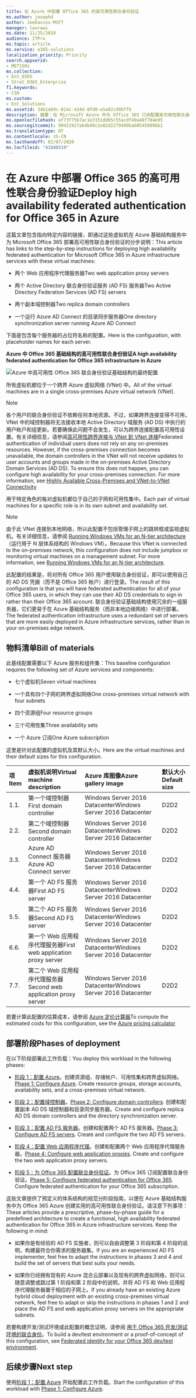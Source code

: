 ```yaml
---
title: 在 Azure 中部署 Office 365 的高可用性联合身份验证
ms.author: josephd
author: JoeDavies-MSFT
manager: laurawi
ms.date: 11/25/2019
audience: ITPro
ms.topic: article
ms.service: o365-solutions
localization_priority: Priority
search.appverid:
- MET150s
ms.collection:
- Ent_O365
- Strat_O365_Enterprise
f1.keywords:
- CSH
ms.custom:
- Ent_Solutions
ms.assetid: 34b1ab9c-814c-434d-8fd0-e5a82cd9bff6
description: 摘要：在 Microsoft Azure 中为 Office 365 订阅配置高可用性联合身份验证。
ms.openlocfilehash: af73f75b7ac1e3151ddb5c55acdf49a48f784e95
ms.sourcegitcommit: 99411927abdb40c2e82d2279489ba60545989bb1
ms.translationtype: HT
ms.contentlocale: zh-CN
ms.lasthandoff: 02/07/2020
ms.locfileid: "41840519"
---
```

# <a name="deploy-high-availability-federated-authentication-for-office-365-in-azure"></a><span data-ttu-id="7bb91-103">在 Azure 中部署 Office 365 的高可用性联合身份验证</span><span class="sxs-lookup"><span data-stu-id="7bb91-103">Deploy high availability federated authentication for Office 365 in Azure</span></span>

<span data-ttu-id="7bb91-104">这篇文章包含指向特定内容的链接，即通过这些虚拟机在 Azure 基础结构服务中为 Microsoft Office 365 部署高可用性联合身份验证的分步说明：</span><span class="sxs-lookup"><span data-stu-id="7bb91-104">This article has links to the step-by-step instructions for deploying high availability federated authentication for Microsoft Office 365 in Azure infrastructure services with these virtual machines:</span></span>
  
- <span data-ttu-id="7bb91-105">两个 Web 应用程序代理服务器</span><span class="sxs-lookup"><span data-stu-id="7bb91-105">Two web application proxy servers</span></span>
    
- <span data-ttu-id="7bb91-106">两个 Active Directory 联合身份验证服务 (AD FS) 服务器</span><span class="sxs-lookup"><span data-stu-id="7bb91-106">Two Active Directory Federation Services (AD FS) servers</span></span>
    
- <span data-ttu-id="7bb91-107">两个副本域控制器</span><span class="sxs-lookup"><span data-stu-id="7bb91-107">Two replica domain controllers</span></span>
    
- <span data-ttu-id="7bb91-108">一个运行 Azure AD Connect 的目录同步服务器</span><span class="sxs-lookup"><span data-stu-id="7bb91-108">One directory synchronization server running Azure AD Connect</span></span>
    
<span data-ttu-id="7bb91-109">下面是包含每个服务器的占位符名称的配置。</span><span class="sxs-lookup"><span data-stu-id="7bb91-109">Here is the configuration, with placeholder names for each server.</span></span>
  
<span data-ttu-id="7bb91-110">**Azure 中 Office 365 基础结构的高可用性联合身份验证**</span><span class="sxs-lookup"><span data-stu-id="7bb91-110">**A high availability federated authentication for Office 365 infrastructure in Azure**</span></span>

![Azure 中高可用性 Office 365 联合身份验证基础结构的最终配置](media/c5da470a-f2aa-489a-a050-df09b4d641df.png)
  
<span data-ttu-id="7bb91-112">所有虚拟机都位于一个跨界 Azure 虚拟网络 (VNet) 中。</span><span class="sxs-lookup"><span data-stu-id="7bb91-112">All of the virtual machines are in a single cross-premises Azure virtual network (VNet).</span></span> 
  
> [!NOTE]
> <span data-ttu-id="7bb91-p101">各个用户的联合身份验证不依赖任何本地资源。不过，如果跨界连接变得不可用，VNet 中的域控制器将无法接收本地 Active Directory 域服务 (AD DS) 中执行的用户帐户和组更新。若要确保此问题不会发生，可以为跨界连接配置高可用性设置。有关详细信息，请参阅[高可用性跨界连接与 VNet 到 VNet 连接](https://docs.microsoft.com/azure/vpn-gateway/vpn-gateway-highlyavailable)</span><span class="sxs-lookup"><span data-stu-id="7bb91-p101">Federated authentication of individual users does not rely on any on-premises resources. However, if the cross-premises connection becomes unavailable, the domain controllers in the VNet will not receive updates to user accounts and groups made in the on-premises Active Directory Domain Services (AD DS). To ensure this does not happen, you can configure high availability for your cross-premises connection. For more information, see [Highly Available Cross-Premises and VNet-to-VNet Connectivity](https://docs.microsoft.com/azure/vpn-gateway/vpn-gateway-highlyavailable)</span></span>
  
<span data-ttu-id="7bb91-117">用于特定角色的每对虚拟机都位于自己的子网和可用性集中。</span><span class="sxs-lookup"><span data-stu-id="7bb91-117">Each pair of virtual machines for a specific role is in its own subnet and availability set.</span></span>
  
> [!NOTE]
> <span data-ttu-id="7bb91-p102">由于此 VNet 连接到本地网络，所以此配置不包括管理子网上的跳转框或监视虚拟机。有关详细信息，请参阅 [Running Windows VMs for an N-tier architecture](https://docs.microsoft.com/azure/guidance/guidance-compute-n-tier-vm)（运行用于 N 层体系结构的 Windows VM）。</span><span class="sxs-lookup"><span data-stu-id="7bb91-p102">Because this VNet is connected to the on-premises network, this configuration does not include jumpbox or monitoring virtual machines on a management subnet. For more information, see [Running Windows VMs for an N-tier architecture](https://docs.microsoft.com/azure/guidance/guidance-compute-n-tier-vm).</span></span> 
  
<span data-ttu-id="7bb91-120">此配置的结果是，将对所有 Office 365 用户使用联合身份验证，即可以使用自己的 AD DS 凭据（而不是 Office 365 帐户）进行登录。</span><span class="sxs-lookup"><span data-stu-id="7bb91-120">The result of this configuration is that you will have federated authentication for all of your Office 365 users, in which they can use their AD DS credentials to sign in rather than their Office 365 account.</span></span> <span data-ttu-id="7bb91-121">联合身份验证基础结构使用冗余的一组服务器，它们更易于在 Azure 基础结构服务（而非本地边缘网络）中进行部署。</span><span class="sxs-lookup"><span data-stu-id="7bb91-121">The federated authentication infrastructure uses a redundant set of servers that are more easily deployed in Azure infrastructure services, rather than in your on-premises edge network.</span></span>
  
## <a name="bill-of-materials"></a><span data-ttu-id="7bb91-122">物料清单</span><span class="sxs-lookup"><span data-stu-id="7bb91-122">Bill of materials</span></span>

<span data-ttu-id="7bb91-123">此基线配置需要以下 Azure 服务和组件集：</span><span class="sxs-lookup"><span data-stu-id="7bb91-123">This baseline configuration requires the following set of Azure services and components:</span></span>
  
- <span data-ttu-id="7bb91-124">七个虚拟机</span><span class="sxs-lookup"><span data-stu-id="7bb91-124">Seven virtual machines</span></span>
    
- <span data-ttu-id="7bb91-125">一个具有四个子网的跨界虚拟网络</span><span class="sxs-lookup"><span data-stu-id="7bb91-125">One cross-premises virtual network with four subnets</span></span>
    
- <span data-ttu-id="7bb91-126">四个资源组</span><span class="sxs-lookup"><span data-stu-id="7bb91-126">Four resource groups</span></span>
    
- <span data-ttu-id="7bb91-127">三个可用性集</span><span class="sxs-lookup"><span data-stu-id="7bb91-127">Three availability sets</span></span>
    
- <span data-ttu-id="7bb91-128">一个 Azure 订阅</span><span class="sxs-lookup"><span data-stu-id="7bb91-128">One Azure subscription</span></span>
    
<span data-ttu-id="7bb91-129">这里是针对此配置的虚拟机及其默认大小。</span><span class="sxs-lookup"><span data-stu-id="7bb91-129">Here are the virtual machines and their default sizes for this configuration.</span></span>
  
|<span data-ttu-id="7bb91-130">**项**</span><span class="sxs-lookup"><span data-stu-id="7bb91-130">**Item**</span></span>|<span data-ttu-id="7bb91-131">**虚拟机说明**</span><span class="sxs-lookup"><span data-stu-id="7bb91-131">**Virtual machine description**</span></span>|<span data-ttu-id="7bb91-132">**Azure 库图像**</span><span class="sxs-lookup"><span data-stu-id="7bb91-132">**Azure gallery image**</span></span>|<span data-ttu-id="7bb91-133">**默认大小**</span><span class="sxs-lookup"><span data-stu-id="7bb91-133">**Default size**</span></span>|
|:-----|:-----|:-----|:-----|
|<span data-ttu-id="7bb91-134">1.</span><span class="sxs-lookup"><span data-stu-id="7bb91-134">1.</span></span>  <br/> |<span data-ttu-id="7bb91-135">第一个域控制器</span><span class="sxs-lookup"><span data-stu-id="7bb91-135">First domain controller</span></span>  <br/> |<span data-ttu-id="7bb91-136">Windows Server 2016 Datacenter</span><span class="sxs-lookup"><span data-stu-id="7bb91-136">Windows Server 2016 Datacenter</span></span>  <br/> |<span data-ttu-id="7bb91-137">D2</span><span class="sxs-lookup"><span data-stu-id="7bb91-137">D2</span></span>  <br/> |
|<span data-ttu-id="7bb91-138">2.</span><span class="sxs-lookup"><span data-stu-id="7bb91-138">2.</span></span>  <br/> |<span data-ttu-id="7bb91-139">第二个域控制器</span><span class="sxs-lookup"><span data-stu-id="7bb91-139">Second domain controller</span></span>  <br/> |<span data-ttu-id="7bb91-140">Windows Server 2016 Datacenter</span><span class="sxs-lookup"><span data-stu-id="7bb91-140">Windows Server 2016 Datacenter</span></span>  <br/> |<span data-ttu-id="7bb91-141">D2</span><span class="sxs-lookup"><span data-stu-id="7bb91-141">D2</span></span>  <br/> |
|<span data-ttu-id="7bb91-142">3.</span><span class="sxs-lookup"><span data-stu-id="7bb91-142">3.</span></span>  <br/> |<span data-ttu-id="7bb91-143">Azure AD Connect 服务器</span><span class="sxs-lookup"><span data-stu-id="7bb91-143">Azure AD Connect server</span></span>  <br/> |<span data-ttu-id="7bb91-144">Windows Server 2016 Datacenter</span><span class="sxs-lookup"><span data-stu-id="7bb91-144">Windows Server 2016 Datacenter</span></span>  <br/> |<span data-ttu-id="7bb91-145">D2</span><span class="sxs-lookup"><span data-stu-id="7bb91-145">D2</span></span>  <br/> |
|<span data-ttu-id="7bb91-146">4.</span><span class="sxs-lookup"><span data-stu-id="7bb91-146">4.</span></span>  <br/> |<span data-ttu-id="7bb91-147">第一个 AD FS 服务器</span><span class="sxs-lookup"><span data-stu-id="7bb91-147">First AD FS server</span></span>  <br/> |<span data-ttu-id="7bb91-148">Windows Server 2016 Datacenter</span><span class="sxs-lookup"><span data-stu-id="7bb91-148">Windows Server 2016 Datacenter</span></span>  <br/> |<span data-ttu-id="7bb91-149">D2</span><span class="sxs-lookup"><span data-stu-id="7bb91-149">D2</span></span>  <br/> |
|<span data-ttu-id="7bb91-150">5.</span><span class="sxs-lookup"><span data-stu-id="7bb91-150">5.</span></span>  <br/> |<span data-ttu-id="7bb91-151">第二个 AD FS 服务器</span><span class="sxs-lookup"><span data-stu-id="7bb91-151">Second AD FS server</span></span>  <br/> |<span data-ttu-id="7bb91-152">Windows Server 2016 Datacenter</span><span class="sxs-lookup"><span data-stu-id="7bb91-152">Windows Server 2016 Datacenter</span></span>  <br/> |<span data-ttu-id="7bb91-153">D2</span><span class="sxs-lookup"><span data-stu-id="7bb91-153">D2</span></span>  <br/> |
|<span data-ttu-id="7bb91-154">6.</span><span class="sxs-lookup"><span data-stu-id="7bb91-154">6.</span></span>  <br/> |<span data-ttu-id="7bb91-155">第一个 Web 应用程序代理服务器</span><span class="sxs-lookup"><span data-stu-id="7bb91-155">First web application proxy server</span></span>  <br/> |<span data-ttu-id="7bb91-156">Windows Server 2016 Datacenter</span><span class="sxs-lookup"><span data-stu-id="7bb91-156">Windows Server 2016 Datacenter</span></span>  <br/> |<span data-ttu-id="7bb91-157">D2</span><span class="sxs-lookup"><span data-stu-id="7bb91-157">D2</span></span>  <br/> |
|<span data-ttu-id="7bb91-158">7.</span><span class="sxs-lookup"><span data-stu-id="7bb91-158">7.</span></span>  <br/> |<span data-ttu-id="7bb91-159">第二个 Web 应用程序代理服务器</span><span class="sxs-lookup"><span data-stu-id="7bb91-159">Second web application proxy server</span></span>  <br/> |<span data-ttu-id="7bb91-160">Windows Server 2016 Datacenter</span><span class="sxs-lookup"><span data-stu-id="7bb91-160">Windows Server 2016 Datacenter</span></span>  <br/> |<span data-ttu-id="7bb91-161">D2</span><span class="sxs-lookup"><span data-stu-id="7bb91-161">D2</span></span>  <br/> |
   
<span data-ttu-id="7bb91-162">若要计算此配置的估算成本，请参阅 [Azure 定价计算器](https://azure.microsoft.com/pricing/calculator/)</span><span class="sxs-lookup"><span data-stu-id="7bb91-162">To compute the estimated costs for this configuration, see the [Azure pricing calculator](https://azure.microsoft.com/pricing/calculator/)</span></span>
  
## <a name="phases-of-deployment"></a><span data-ttu-id="7bb91-163">部署阶段</span><span class="sxs-lookup"><span data-stu-id="7bb91-163">Phases of deployment</span></span>

<span data-ttu-id="7bb91-164">在以下阶段部署此工作负载：</span><span class="sxs-lookup"><span data-stu-id="7bb91-164">You deploy this workload in the following phases:</span></span>
  
- <span data-ttu-id="7bb91-p104">[阶段 1：配置 Azure](high-availability-federated-authentication-phase-1-configure-azure.md)。创建资源组、存储帐户、可用性集和跨界虚拟网络。</span><span class="sxs-lookup"><span data-stu-id="7bb91-p104">[Phase 1: Configure Azure](high-availability-federated-authentication-phase-1-configure-azure.md). Create resource groups, storage accounts, availability sets, and a cross-premises virtual network.</span></span>
    
- <span data-ttu-id="7bb91-167">[阶段 2：配置域控制器](high-availability-federated-authentication-phase-2-configure-domain-controllers.md)。</span><span class="sxs-lookup"><span data-stu-id="7bb91-167">[Phase 2: Configure domain controllers](high-availability-federated-authentication-phase-2-configure-domain-controllers.md).</span></span> <span data-ttu-id="7bb91-168">创建和配置副本 AD DS 域控制器和目录同步服务器。</span><span class="sxs-lookup"><span data-stu-id="7bb91-168">Create and configure replica AD DS domain controllers and the directory synchronization server.</span></span>
    
- <span data-ttu-id="7bb91-p106">[阶段 3：配置 AD FS 服务器](high-availability-federated-authentication-phase-3-configure-ad-fs-servers.md)。创建和配置两个 AD FS 服务器。</span><span class="sxs-lookup"><span data-stu-id="7bb91-p106">[Phase 3: Configure AD FS servers](high-availability-federated-authentication-phase-3-configure-ad-fs-servers.md). Create and configure the two AD FS servers.</span></span>
    
- <span data-ttu-id="7bb91-p107">[阶段 4：配置 Web 应用程序代理](high-availability-federated-authentication-phase-4-configure-web-application-pro.md)。创建和配置两个 Web 应用程序代理服务器。</span><span class="sxs-lookup"><span data-stu-id="7bb91-p107">[Phase 4: Configure web application proxies](high-availability-federated-authentication-phase-4-configure-web-application-pro.md). Create and configure the two web application proxy servers.</span></span>
    
- <span data-ttu-id="7bb91-p108">[阶段 5：为 Office 365 配置联合身份验证](high-availability-federated-authentication-phase-5-configure-federated-authentic.md)。为 Office 365 订阅配置联合身份验证。</span><span class="sxs-lookup"><span data-stu-id="7bb91-p108">[Phase 5: Configure federated authentication for Office 365](high-availability-federated-authentication-phase-5-configure-federated-authentic.md). Configure federated authentication for your Office 365 subscription.</span></span>
    
<span data-ttu-id="7bb91-p109">这些文章提供了预定义的体系结构的规范分阶段指南，以便在 Azure 基础结构服务中为 Office 365 Azure 创建实用的高可用性联合身份验证。请注意下列事项：</span><span class="sxs-lookup"><span data-stu-id="7bb91-p109">These articles provide a prescriptive, phase-by-phase guide for a predefined architecture to create a functional, high availability federated authentication for Office 365 in Azure infrastructure services. Keep the following in mind:</span></span>
  
- <span data-ttu-id="7bb91-177">如果你是有经验的 AD FS 实施者，则可以自由调整第 3 阶段和第 4 阶段的说明，构建最符合你需求的服务器集。</span><span class="sxs-lookup"><span data-stu-id="7bb91-177">If you are an experienced AD FS implementer, feel free to adapt the instructions in phases 3 and 4 and build the set of servers that best suits your needs.</span></span>
    
- <span data-ttu-id="7bb91-178">如果你已经拥有现有的 Azure 混合云部署以及现有的跨界虚拟网络，则可以随意调整或跳过第 1 阶段和第 2 阶段中的说明，并将 AD FS 和 Web 应用程序代理服务器置于相应的子网上。</span><span class="sxs-lookup"><span data-stu-id="7bb91-178">If you already have an existing Azure hybrid cloud deployment with an existing cross-premises virtual network, feel free to adapt or skip the instructions in phases 1 and 2 and place the AD FS and web application proxy servers on the appropriate subnets.</span></span>
    
<span data-ttu-id="7bb91-179">若要构建开发/测试环境或此配置的概念证明，请参阅 [用于 Office 365 开发/测试环境的联合身份](federated-identity-for-your-office-365-dev-test-environment.md)。</span><span class="sxs-lookup"><span data-stu-id="7bb91-179">To build a dev/test environment or a proof-of-concept of this configuration, see [Federated identity for your Office 365 dev/test environment](federated-identity-for-your-office-365-dev-test-environment.md).</span></span>
  
## <a name="next-step"></a><span data-ttu-id="7bb91-180">后续步骤</span><span class="sxs-lookup"><span data-stu-id="7bb91-180">Next step</span></span>

<span data-ttu-id="7bb91-181">使用[阶段 1：配置 Azure](high-availability-federated-authentication-phase-1-configure-azure.md) 开始配置此工作负载。</span><span class="sxs-lookup"><span data-stu-id="7bb91-181">Start the configuration of this workload with [Phase 1: Configure Azure](high-availability-federated-authentication-phase-1-configure-azure.md).</span></span> 
  
